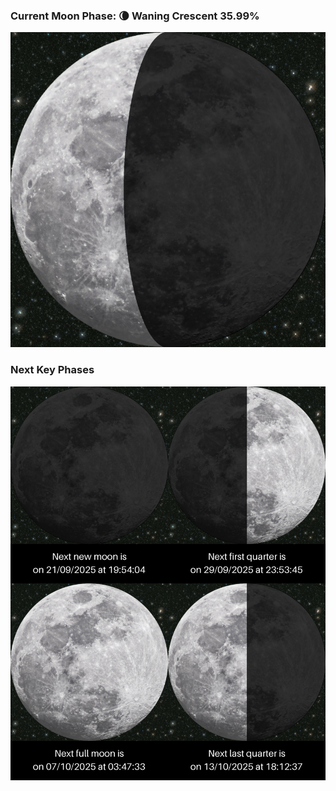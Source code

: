 ### Current Moon Phase: 🌘 Waning Crescent 35.99%
![Moon Phase](moonphase.png)
### Next Key Phases
![Gallery](gallery.png)
